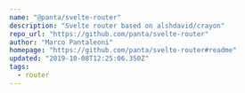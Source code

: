 ```yaml
---
name: "@panta/svelte-router"
description: "Svelte router based on alshdavid/crayon"
repo_url: "https://github.com/panta/svelte-router"
author: "Marco Pantaleoni"
homepage: "https://github.com/panta/svelte-router#readme"
updated: "2019-10-08T12:25:06.350Z"
tags: 
  - router
---
```

